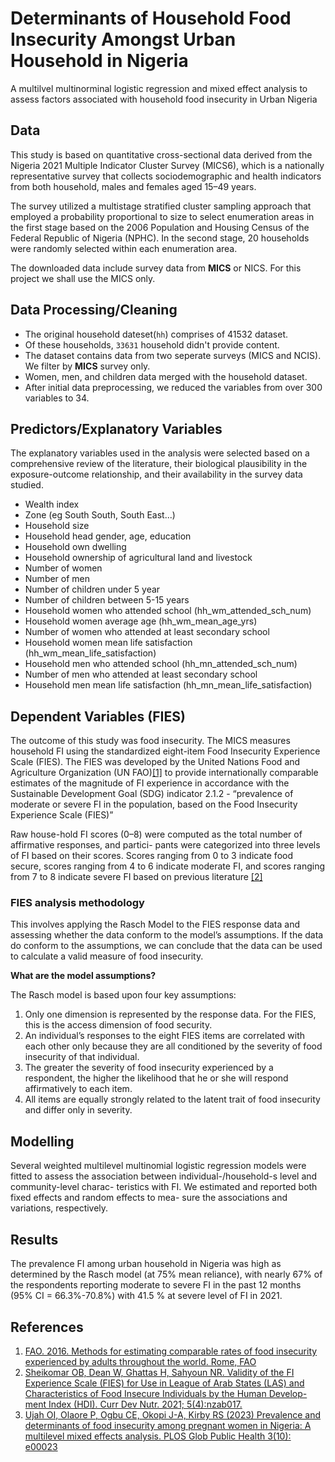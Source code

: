 # Determinants of Household Food Insecurity Amongst Urban Household in Nigeria
A multilvel multinorminal logistic regression and mixed effect analysis to assess factors associated with household food insecurity in Urban Nigeria

## Data
This study is based on quantitative cross-sectional data derived from the Nigeria 2021 Multiple Indicator Cluster Survey (MICS6), which is a nationally representative survey that collects sociodemographic and health indicators from both household, males and females aged 15–49 years.

The survey utilized a multistage stratified cluster sampling approach that employed a probability proportional to size to select enumeration areas in the first stage based on the 2006 Population and Housing Census of the Federal Republic of Nigeria (NPHC). In the second stage, 20 households were randomly selected within each enumeration area.

The downloaded data include survey data from **MICS** or NICS. For this project we shall use the MICS only.


## Data Processing/Cleaning
* The original household dateset(`hh`) comprises of 41532 dataset.
* Of these households, `33631` household didn't provide content.
* The dataset contains data from two seperate surveys (MICS and NCIS). We filter by **MICS** survey only.
* Women, men, and children data merged with the household dataset.
* After initial data preprocessing, we reduced the variables from over 300 variables to 34.
        
## Predictors/Explanatory Variables
The explanatory variables used in the analysis were selected based on a comprehensive review
of the literature, their biological plausibility in the exposure-outcome relationship, and their
availability in the survey data studied.
* Wealth index
* Zone (eg South South, South East...)
* Household size
* Household head gender, age, education
* Household own dwelling
* Household ownership of agricultural land and livestock
* Number of women
* Number of men
* Number of children under 5 year
* Number of children between 5-15 years
* Household women who attended school (hh_wm_attended_sch_num)
* Household women average age (hh_wm_mean_age_yrs)
* Number of women who attended at least secondary school
* Household women mean life satisfaction (hh_wm_mean_life_satisfaction)
* Household men who attended school (hh_mn_attended_sch_num)
* Number of men who attended at least secondary school
* Household men mean life satisfaction (hh_mn_mean_life_satisfaction)


## Dependent Variables (FIES)
The outcome of this study was food insecurity. The MICS measures
household FI using the standardized eight-item Food Insecurity Experience Scale (FIES). The
FIES was developed by the United Nations Food and Agriculture Organization (UN FAO)[[1]](https://openknowledge.fao.org/items/e26bf231-39f4-423d-b3a9-49e0f5d9aef9) to
provide internationally comparable estimates of the magnitude of FI experience in accordance
with the Sustainable Development Goal (SDG) indicator 2.1.2 - “prevalence of moderate or
severe FI in the population, based on the Food Insecurity Experience Scale (FIES)” 

Raw house-hold FI scores (0–8) were computed as the total number of affirmative responses, and partici-
pants were categorized into three levels of FI based on their scores. Scores ranging from 0 to 3 indicate food secure, scores ranging from 4 to 6 indicate moderate FI, and scores ranging from
7 to 8 indicate severe FI based on previous literature [[2]](https://pubmed.ncbi.nlm.nih.gov/33937614/)


### FIES analysis methodology

This involves applying the Rasch Model to the FIES response data and assessing whether the data
conform to the model’s assumptions. If the data do conform to the assumptions, we can conclude
that the data can be used to calculate a valid measure of food insecurity.

**What are the model assumptions?**

The Rasch model is based upon four key assumptions:

1. Only one dimension is represented by the response data. For the FIES, this is the access dimension
of food security.
2. An individual’s responses to the eight FIES items are correlated with each other only because they are all
conditioned by the severity of food insecurity of that individual.
3. The greater the severity of food insecurity experienced by a respondent, the higher the likelihood
that he or she will respond affirmatively to each item.
4. All items are equally strongly related to the latent trait of food insecurity and differ only in severity.


## Modelling
Several weighted multilevel multinomial logistic regression models were fitted to
assess the association between individual-/household-s level and community-level charac-
teristics with FI. We estimated and reported both fixed effects and random effects to mea-
sure the associations and variations, respectively.

## Results
The prevalence FI among urban household in Nigeria was high as determined by the Rasch model (at 75% mean reliance), with nearly 67% of the respondents reporting moderate to severe FI in the past 12 months (95% CI = 66.3%-70.8%) with 41.5 % at severe level of FI in 2021.

<!-- Multivariate analysis revealed that higher parity, households with 5 or more members, household wealth index,
urban residence, and community-level poverty were significantly associated with FI. Our
study demonstrates a significantly high prevalence of FI among pregnant women in Nigeria
in 2021. Given the negative consequences of FI on maternal and child health, implementing
interventions to address FI during pregnancy remains critical to improving pregnancy
outcomes. -->




## References
1. [FAO. 2016. Methods for estimating comparable rates of food insecurity experienced by adults throughout the world. Rome, FAO](https://openknowledge.fao.org/items/e26bf231-39f4-423d-b3a9-49e0f5d9aef9)
2. [Sheikomar OB, Dean W, Ghattas H, Sahyoun NR. Validity of the FI Experience Scale (FIES) for Use in
League of Arab States (LAS) and Characteristics of Food Insecure Individuals by the Human Develop-
ment Index (HDI). Curr Dev Nutr. 2021; 5(4):nzab017.](https://pubmed.ncbi.nlm.nih.gov/33937614/)
3. [Ujah OI, Olaore P, Ogbu CE, Okopi J-A, Kirby RS (2023) Prevalence and determinants of
food insecurity among pregnant women in Nigeria: A multilevel mixed effects analysis. PLOS Glob
Public Health 3(10): e00023](https://doi.org/10.1371/journal.pgph.0002363)


